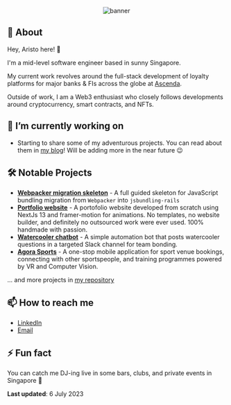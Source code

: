 <p align="center">
    <img
      alt="banner"
      src=https://cdn.hashnode.com/res/hashnode/image/upload/v1680416753088/BXvTFvbI4.png?w=1000&h=250&fit=crop&crop=entropy&auto=compress,format&format=webp"
    />
</p>

## 💬 About

Hey, Aristo here! 👋

I'm a mid-level software engineer based in sunny Singapore.

My current work revolves around the full-stack development of loyalty platforms for major banks & FIs across the globe at [Ascenda](https://www.ascendaloyalty.com/).

Outside of work, I am a Web3 enthusiast who closely follows developments around cryptocurrency, smart contracts, and NFTs.

## 🔭 I’m currently working on

- Starting to share some of my adventurous projects. You can read about them in [my blog](https://blog.wilbertaristo.com)! Will be adding more in the near future 😉

## 🛠️ Notable Projects

- [**Webpacker migration skeleton**](https://blog.wilbertaristo.com/webpacker-to-jsbundling-rails-migration) - A full guided skeleton for JavaScript bundling migration from `Webpacker` into `jsbundling-rails`
- [**Portfolio website**](https://wilbertaristo.com) - A portofolio website developed from scratch using NextJs 13 and framer-motion for animations. No templates, no website builder, and definitely no outsourced work were ever used. 100% handmade with passion.
- [**Watercooler chatbot**](https://blog.wilbertaristo.com/homemade-watercooler-chat-bot) - A simple automation bot that posts watercooler questions in a targeted Slack channel for team bonding.
- [**Agora Sports**](https://capstone2021.sutd.edu.sg/projects/agora-sports) - A one-stop mobile application for sport venue bookings, connecting with other sportspeople, and training programmes powered by VR and Computer Vision.

... and more projects in [my repository](https://github.com/wilbertaristo?tab=repositories)

## 📫 How to reach me

- [LinkedIn](https://www.linkedin.com/in/wilbertaristo/)
- [Email](mailto:wilbert.aristo@hotmail.com)

## ⚡ Fun fact

You can catch me DJ-ing live in some bars, clubs, and private events in Singapore 🌴

**Last updated**: 6 July 2023
